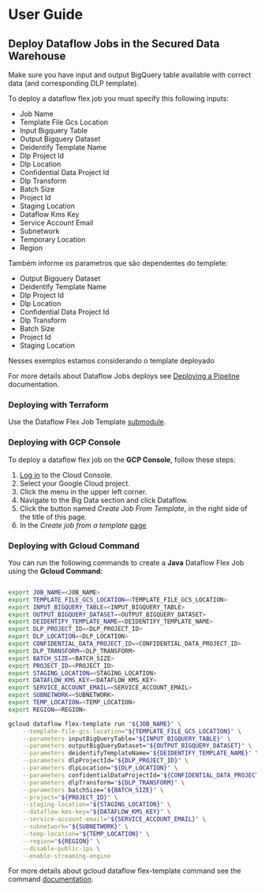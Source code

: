 # User Guide

## Deploy Dataflow Jobs in the Secured Data Warehouse
<!--
TODO: ESTAMOS USANDO O TEMPLATE (JAVA) DO NOSSO EXEMPLO
- DEVEMOS USA-LO?
- DEVEMOS EVIDENCIAR ISSO?
- SE SIM, COMO?
-->
Make sure you have input and output BigQuery table available with correct data (and corresponding DLP template).

To deploy a dataflow flex job you must specify this following inputs:

- Job Name
- Template File Gcs Location
- Input Bigquery Table
- Output Bigquery Dataset
- Deidentify Template Name
- Dlp Project Id
- Dlp Location
- Confidential Data Project Id
- Dlp Transform
- Batch Size
- Project Id
- Staging Location
- Dataflow Kms Key
- Service Account Email
- Subnetwork
- Temporary Location
- Region

Também informe os parametros que são dependentes do templete:

- Output Bigquery Dataset
- Deidentify Template Name
- Dlp Project Id
- Dlp Location
- Confidential Data Project Id
- Dlp Transform
- Batch Size
- Project Id
- Staging Location

Nesses exemplos estamos considerando o template deployado

<!-- TODO: COMO MONSTRAR A EQUIVALENCIA DOS OUTPUTS DO MODULO -->

For more details about Dataflow Jobs deploys see [Deploying a Pipeline]((https://cloud.google.com/dataflow/docs/guides/deploying-a-pipeline)) documentation.

### Deploying with Terraform

Use the Dataflow Flex Job Template [submodule](../modules/dataflow-flex-job/README.md).

### Deploying with GCP Console

To deploy a dataflow flex job on the **GCP Console**, follow these steps:

1. [Log in](https://console.cloud.google.com/) to the Cloud Console.
1. Select your Google Cloud project.
1. Click the menu in the upper left corner.
1. Navigate to the Big Data section and click Dataflow.
1. Click the button named *Create Job From Template*, in the right side of the title of this page.
1. In the *Create job from a template* [page](https://console.cloud.google.com/dataflow/createjob)
<!--  TODO: COMO CONTINUAR? -->

### Deploying with Gcloud Command

<!--
TODO: ONDE ENCAIXAR ESSA DOCUMENTAÇÃO?
https://cloud.google.com/sdk/gcloud/reference/dataflow/jobs/run
-->

You can run the following commands to create a **Java** Dataflow Flex Job using the **Gcloud Command**:

```sh

export JOB_NAME=<JOB_NAME>
export TEMPLATE_FILE_GCS_LOCATION=<TEMPLATE_FILE_GCS_LOCATION>
export INPUT_BIGQUERY_TABLE=<INPUT_BIGQUERY_TABLE>
export OUTPUT_BIGQUERY_DATASET=<OUTPUT_BIGQUERY_DATASET>
export DEIDENTIFY_TEMPLATE_NAME=<DEIDENTIFY_TEMPLATE_NAME>
export DLP_PROJECT_ID=<DLP_PROJECT_ID>
export DLP_LOCATION=<DLP_LOCATION>
export CONFIDENTIAL_DATA_PROJECT_ID=<CONFIDENTIAL_DATA_PROJECT_ID>
export DLP_TRANSFORM=<DLP_TRANSFORM>
export BATCH_SIZE=<BATCH_SIZE>
export PROJECT_ID=<PROJECT_ID>
export STAGING_LOCATION=<STAGING_LOCATION>
export DATAFLOW_KMS_KEY=<DATAFLOW_KMS_KEY>
export SERVICE_ACCOUNT_EMAIL=<SERVICE_ACCOUNT_EMAIL>
export SUBNETWORK=<SUBNETWORK>
export TEMP_LOCATION=<TEMP_LOCATION>
export REGION=<REGION>

gcloud dataflow flex-template run "${JOB_NAME}" \
    --template-file-gcs-location="${TEMPLATE_FILE_GCS_LOCATION}" \
    --parameters inputBigQueryTable="${INPUT_BIGQUERY_TABLE}" \
    --parameters outputBigQueryDataset="${OUTPUT_BIGQUERY_DATASET}" \
    --parameters deidentifyTemplateName="${DEIDENTIFY_TEMPLATE_NAME}" \
    --parameters dlpProjectId="${DLP_PROJECT_ID}" \
    --parameters dlpLocation="${DLP_LOCATION}" \
    --parameters confidentialDataProjectId="${CONFIDENTIAL_DATA_PROJECT_ID}" \
    --parameters dlpTransform="${DLP_TRANSFORM}" \
    --parameters batchSize="${BATCH_SIZE}" \
    --project="${PROJECT_ID}" \
    --staging-location="${STAGING_LOCATION}" \
    --dataflow-kms-key="${DATAFLOW_KMS_KEY}" \
    --service-account-email="${SERVICE_ACCOUNT_EMAIL}" \
    --subnetwork="${SUBNETWORK}" \
    --temp-location="${TEMP_LOCATION}" \
    --region="${REGION}" \
    --disable-public-ips \
    --enable-streaming-engine

```

For more details about gcloud dataflow flex-template command see the command [documentation](https://cloud.google.com/sdk/gcloud/reference/dataflow/flex-template/run).
